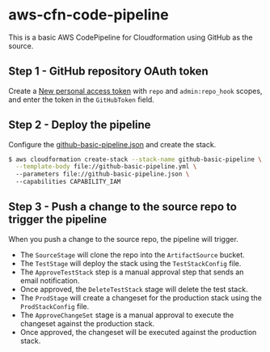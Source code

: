 # aws-cfn-code-pipeline
This is a basic AWS CodePipeline for Cloudformation using GitHub as the source.

## Step 1 - GitHub repository OAuth token
Create a [New personal access token](https://github.com/settings/tokens/new) with `repo` and `admin:repo_hook` scopes, and enter the token in the `GitHubToken` field.

## Step 2 - Deploy the pipeline
Configure the [github-basic-pipeline.json](pipeline/github-basic-pipeline.json) and 
create the stack.

```bash
$ aws cloudformation create-stack --stack-name github-basic-pipeline \
  --template-body file://github-basic-pipeline.yml \   
  --parameters file://github-basic-pipeline.json \    
  --capabilities CAPABILITY_IAM
```

## Step 3 - Push a change to the source repo to trigger the pipeline
When you push a change to the source repo, the pipeline will trigger.

* The `SourceStage` will clone the repo into the `ArtifactSource` bucket.
* The `TestStage` will deploy the stack using the `TestStackConfig` file.
* The `ApproveTestStack` step is a manual approval step that sends an email notification.
* Once approved, the `DeleteTestStack` stage will delete the test stack.
* The `ProdStage` will create a changeset for the production stack using the `ProdStackConfig` file.
* The `ApproveChangeSet` stage is a manual approval to execute the changeset against the production stack.
* Once approved, the changeset will be executed against the production stack.
